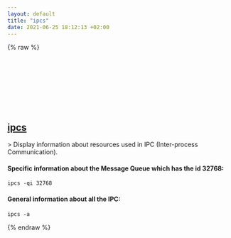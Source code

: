 ```yaml
---
layout: default
title: "ipcs"
date: 2021-06-25 18:12:13 +02:00
---
```

{% raw %}
<h2 id="ipcs">
  <a href="/en/common/ipcs.html">ipcs</a> <a href="#ipcs"><svg class="icon">
    <use href="/assets/images/unicode_sprite.svg#link" />
  </svg></a>
</h2>
> Display information about resources used in IPC (Inter-process Communication).

#### Specific information about the Message Queue which has the id 32768:
```shell
ipcs -qi 32768
```
#### General information about all the IPC:
```shell
ipcs -a
```
{% endraw %}